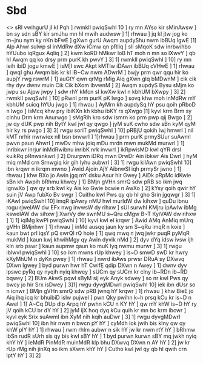 # Sbd
<> sRI vwihgurU jI kI Pqh ]
rwmklI pwiqSwhI 10 ]
ry mn AYso kir sMinAwsw ]
bn sy sdn sBY kir smJhu mn hI mwih audwsw ] 1] rhwau ]
jq kI jtw jog ko m~jnu nym ky nKn bFwE ]
gXwn gurU Awqm aupdyShu nwm ibBUq lgwE ]1]
Alp Ahwr sulwp sI inMdRw dXw iCmw qn pRIiq ]
sIl sMqoK sdw inrbwihbo hYUubo iqRgux AqIiq ] 2]
kwm koRD hMkwr loB hT moh n mn so lXwvY ]
qb hI Awqm qq ko drsy prm purK kh pwvY ] 3] 1]
rwmklI pwiqSwhI ] 10]
ry mn ieih ibiD jogu kmwE ]
isM|I swc Akpt kMTlw iDAwn ibBUq cVHwE ] 1] rhwau ]
qwqI ghu Awqm bis kr kI iB~Cw nwm ADwrM ]
bwjy prm qwr qqu hir ko aupjY rwg rswrM ] 1]
auGtY qwn qrMg rMig Aiq gXwn gIq bMDwnM ]
cik cik rhy dyv dwnv muin Cik Cik bXom ibvwnM ] 2]
Awqm aupdyS Bysu sMjm ko jwpu su Ajpw jwpy ]
sdw rhY kMcn sI kwXw kwl n kbhUM bXwpy ] 3] 2]
rwmklI pwqSwhI ] 10]
pRwnI prm purK pK lwgo ]
sovq khw moh inMdRw mY kbhUM suicq hYUu jwgo ] 1] rhwau ]
AyMrn kh aupdySq hY psu qoih pRboD n lwgo ]
isMcq khw pry ibiKXn kh kbhu ibKY rs qXwgo ]1]
kyvl krm Brm sy cInhu Drm krm Anurwgo ]
sMgRih kro sdw ismrn ko prm pwp qij Bwgo ] 2]
jw qy dUK pwp nih BytY kwl jwl qy qwgo ]
jyM suK cwho sdw sBn kyM qyM hir ky rs pwgo ] 3] 3]
rwgu soriT pwiqSwhI ] 10]
pRBjU qokih lwj hmwrI ] nil kMT nrhir nwrwiex nIl bsn bnvwrI ] 1]rhwau ]
prm purK prmySUur suAwmI pwvn paun AhwrI ]
mwDv mhw joiq mDu mrdn mwn mukMd murwrI ] 1]
inribkwr inrjur inMdRwibnu inribK nrk invwrI ]
ikRpwisMD kwl qYR drsI kuikRq pRnwsnkwrI ] 2]
Dnurpwn iDRq mwn DrwDr Ain ibkwr Ais DwrI ]
hyM miq mMd crn Srnwgiq kir gih lyhu aubwrI ] 3] 1]
rwgu kilAwn pwiqSwhI 10]
ibn krqwr n ikrqm mwno ]
Awid Ajoin AjY AibnwSI iqh prmySr jwno ] 1] rhwau ]
khw BXo jo Awin jgq mY dsku Asur hir Gwey ]
AiDk pRpMc idKwie sBn kh Awpih bRhmu khwey ] 1]
BMjn gVHn smrQ sdw pRB so ikm jwq ignwXo ]
qw qy srb kwl ky Ais ko Gwie bcwie n AwXo ] 2]
kYsy qoih qwir hY suin jV Awp fubXo Bv swgr ]
Cuitho kwl Pws qy qb hI gho Srin jgqwgr ] 3] 1]
iKAwl pwiqSwhI 10]
imqR ipAwry nMU hwl murIdW dw kihxw ]
quDu ibnu rogu rjweIAW dw EFx nwg invwsW dy rihxw ]
sUl surwhI KMjru ipAwlw ibMg ksweIAW dw sihxw ]
XwrVy dw swnMU s~Qru cMgw B~T KyiVAW dw rihxw ] 1] 1]
iqlMg kwPI pwiqSwhI ] 10]
kyvl kwl eI krqwr ]
Awid AMq AnMiq mUrq gVHn BMjnhwr ] 1] rhwau ]
inMd ausqq jaun ky sm S~qRu imqR n koie ]
kaun bwt prI iqsY pQ swrQI rQ hoie ] 1]
qwq mwq n jwq jwkr puqR pyMqR mukMd ]
kaun kwj khwihMgy qy Awin dyvik nMd ] 2]
dyv dYq idsw ivsw ijh kIn srb pswr ]
kaun aupmw qaun ko muK lyq nwmu murwr ] 3] 1]
rwgu iblwvl pwiqSwhI ] 10]
so ikm mwns rUp khwey ]
is~D smwD swD kr hwry kXyMhUM n dyKn pwey ] 1] rhwau ]
nwrd ibAws prwsr DRuA sy DXwvq DXwn lgwey ]
byd purwn hwr hT CwifE qdip DXwn n Awey ] 1]
dwnv dyv ipswc pyRq qy nyqih nyiq khwey ]
sUCm qy sUCm kr cIny ib~RDn ib~RD bqwey ] 2]
BUm AkwS pqwl sByM sij eyk Anyk sdwey ]
so nr kwl Pws qy bwcy jo hir Srx isDwey ] 3]1]
rwgu dyvgMDwrI pwiqSwhI 10]
iek ibn dUsr so n icnwr ]
BMjn gVHn smrQ sdw pRB jwnq hY krqwr ] 1] rhwau ]
khw BieE jo Aiq ihq icq kr bhuibiD islw pujweI ]
pwn Qky pwihn k~h prsq kCu kr is~D n AweI ] 1]
A~Cq DUp dIp Arpq hY pwhn kCU n KY hY ]
qw mY khW is~D hY ry jV qoih kCU br dY hY ] 2]
jyM ijX hoq dyq kCu quih kr mn bc krm ibcwr ]
kyvl eyk Srix suAwmI ibn XyM nih kqih auDwr ] 3] 1]
rwgu dyvgMDwrI pwiqSwhI 10]
ibn hir nwm n bwcn pY hY ]
cyMdh lok jwih bis kIny qw qy khW plY hY ] 1] rhwau ]
rwm rhIm aubwr n sik hY jw kr nwm rtY hY ] bRhmw ibSn rudR sUrh sis qy bis kwl sBY hY ] 1
byd purwn kurwn sBY mq jwkh nyiq khY hY ]
ieMdR PinMdR muinMdR klp bhu DXwvq DXwn n AY hY ] 2]
jw kr rUp rMg nih jinXq so ikm sXwm khY hY ]
Cutho kwl jwl qy qb hI qwih crn lptY hY ] 3] 2]


